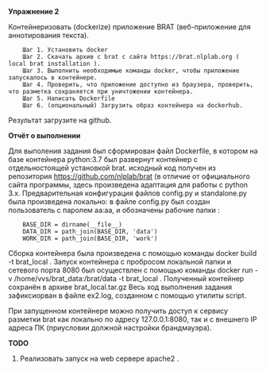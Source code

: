
**Упражнение 2**


Контейнеризовать (dockerize) приложение BRAT (веб-приложение для аннотирования
текста).


		Шаг 1. Установить docker
		Шаг 2. Скачать архив с brat с сайта https://brat.nlplab.org ( local brat installation ).
		Шаг 3. Выполнить необходимые команды docker, чтобы приложение запускалось в контейнере.
		Шаг 4. Проверить, что приложение доступно из браузера, проверить, что разметка сохраняется при уничтожении контейнера.
		Шаг 5. Написать Dockerfile
		Шаг 6. (опциональный) Загрузить образ контейнера на dockerhub.


Результат загрузите на github.



**Отчёт о выполнении**

Для выполения задания  был сформирован файл Dockerfile, в котором на базе контейнера python:3.7 был развернут контейнер с отдельностоящей установкой brat. исходный код получен из репозитория https://github.com/nlplab/brat (в отличие от официального сайта программы, здесь произведена адаптация для работы с python 3.х. Предварительная конфигурация файлов config.py и standalone.py была произведена локально: в файле config.py был создан пользователь с паролем аа:аа, и обозначены 
рабочие папки :


		BASE_DIR = dirname(__file__)
		DATA_DIR = path_join(BASE_DIR, 'data')
		WORK_DIR = path_join(BASE_DIR, 'work')



Сборка контейнера была произведена с помощью команды docker build -t brat_local .
Запуск контейнера с пробросом локальной папки и сетевого порта 8080 был осуществлен с помощью команды docker run -v /home/vvs/brat_data:/brat/data -t brat_local .
Полученный контейнер сохранён в архиве brat_local.tar.gz 
Весь ход выполнения задания зафиксиорван в файле ex2.log, созданном с помощью утилиты script.
		
		
При запущенном контейнере можно получить доступ к сервису разметки brat как локально по адресу 127.0.0.1:8080, так и с внешнего IP адреса ПК (приусловии должной настройки брандмауэра).



**TODO**


1. Реализовать запуск на web сервере apache2 .
